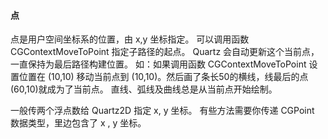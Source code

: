#### 点

点是用户空间坐标系的位置，由 x,y 坐标指定。
可以调用函数  CGContextMoveToPoint 指定子路径的起点。
Quartz 会自动更新这个当前点，一直保持为最后路径构建位置。
如：如果调用函数 CGContextMoveToPoint 设置位置在 (10,10) 移动当前点到 (10,10)。然后画了条长50的横线，线最后的点(60,10)就成为了当前点。
直线、弧线及曲线总是从当前点开始绘制。

一般传两个浮点数给 Quartz2D 指定 x, y 坐标。
有些方法需要你传递 CGPoint 数据类型，里边包含了 x , y 坐标。
